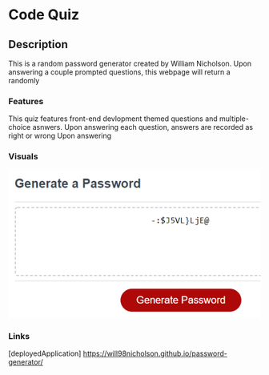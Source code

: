 # Code Quiz

## Description

This is a random password generator created by William Nicholson. Upon answering a couple prompted questions, this webpage will return a randomly 


### Features

This quiz features front-end devlopment themed questions and multiple-choice asnwers. Upon answering each question, answers are recorded as right or wrong
Upon answering 
### Visuals

![screenshot top](./Assets/password.png)





### Links
[deployedApplication] https://will98nicholson.github.io/password-generator/
